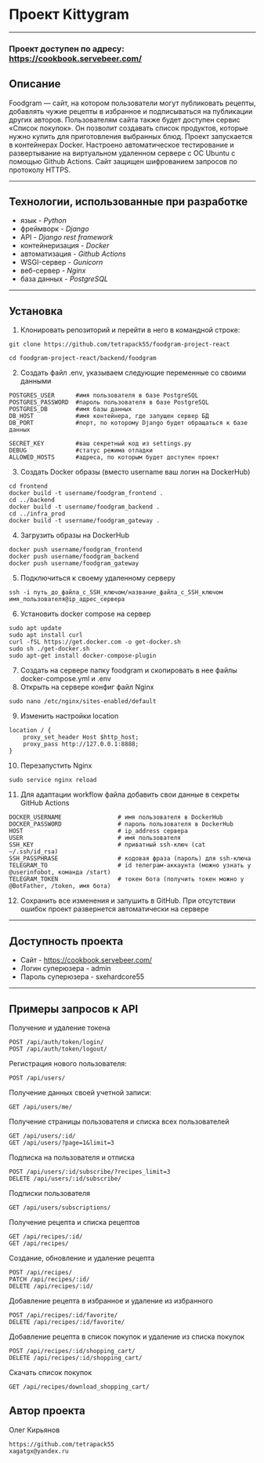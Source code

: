 # Проект Kittygram
___

### Проект доступен по адресу: https://cookbook.servebeer.com/
## Описание
Foodgram — сайт, на котором пользователи могут публиковать рецепты, добавлять чужие рецепты в избранное и подписываться на публикации других авторов. Пользователям сайта также будет доступен сервис «Список покупок». Он позволит создавать список продуктов, которые нужно купить для приготовления выбранных блюд. 
Проект запускается в контейнерах Docker. Настроено автоматическое тестирование и развертывание на виртуальном удаленном сервере с ОС Ubuntu с помощью Github Actions. Сайт защищен шифрованием запросов по протоколу HTTPS.
___

## Технологии, использованные при разработке
- язык - *Python*
- фреймворк - *Django*
- API - *Django rest framework*
- контейнеризация - *Docker*
- автоматизация - *Github Actions*
- WSGI-сервер - *Gunicorn*
- веб-сервер - *Nginx*
- база данных - *PostgreSQL*
___

## Установка
1. Клонировать репозиторий и перейти в него в командной строке:
```
git clone https://github.com/tetrapack55/foodgram-project-react
```
```
cd foodgram-project-react/backend/foodgram
```
2. Cоздать файл .env, указываем следующие переменные со своими данными
```
POSTGRES_USER      #имя пользователя в базе PostgreSQL
POSTGRES_PASSWORD  #пароль пользователя в базе PostgreSQL
POSTGRES_DB        #имя базы данных
DB_HOST            #имя контейнера, где запущен сервер БД
DB_PORT            #порт, по которому Django будет обращаться к базе данных

SECRET_KEY         #ваш секретный код из settings.py
DEBUG              #статус режима отладки
ALLOWED_HOSTS      #адреса, по которым будет доступен проект

```
3. Создать Docker образы  (вместо username ваш логин на  DockerHub)
```
cd frontend
docker build -t username/foodgram_frontend .
cd ../backend
docker build -t username/foodgram_backend .
cd ../infra_prod
docker build -t username/foodgram_gateway . 
```
4. Загрузить образы на DockerHub
```
docker push username/foodgram_frontend
docker push username/foodgram_backend
docker push username/foodgram_gateway
```
5. Подключиться к своему удаленному серверу
```
ssh -i путь_до_файла_с_SSH_ключом/название_файла_с_SSH_ключом имя_пользователя@ip_адрес_сервера 
```
6. Установить docker compose на сервер
```
sudo apt update
sudo apt install curl
curl -fSL https://get.docker.com -o get-docker.sh
sudo sh ./get-docker.sh
sudo apt-get install docker-compose-plugin
```
7. Создать на сервере папку foodgram и скопировать в нее файлы docker-compose.yml и .env
8. Открыть на сервере конфиг файл Nginx
```
sudo nano /etc/nginx/sites-enabled/default
```
9. Изменить настройки location
```
location / {
    proxy_set_header Host $http_host;
    proxy_pass http://127.0.0.1:8888;
}
```
10. Перезапустить Nginx
```
sudo service nginx reload
```
11. Для адаптации workflow файла добавить свои данные в секреты GitHub Actions
```
DOCKER_USERNAME                # имя пользователя в DockerHub
DOCKER_PASSWORD                # пароль пользователя в DockerHub
HOST                           # ip_address сервера
USER                           # имя пользователя
SSH_KEY                        # приватный ssh-ключ (cat ~/.ssh/id_rsa)
SSH_PASSPHRASE                 # кодовая фраза (пароль) для ssh-ключа
TELEGRAM_TO                    # id телеграм-аккаунта (можно узнать у @userinfobot, команда /start)
TELEGRAM_TOKEN                 # токен бота (получить токен можно у @BotFather, /token, имя бота)
```
12. Сохранить все изменения и запушить в GitHub. При отсутствии ошибок проект развернется автоматически на сервере
___

## Доступность проекта
- Сайт - https://cookbook.servebeer.com/
- Логин суперюзера - admin
- Пароль суперюзера - sxehardcore55
___

## Примеры запросов к API

Получение и удаление токена

```
POST /api/auth/token/login/
POST /api/auth/token/logout/
```

Регистрация нового пользователя: 

```
POST /api/users/
```

Получение данных своей учетной записи:

```
GET /api/users/me/
```

Получение страницы пользователя и списка всех пользователей
```
GET /api/users/:id/
GET /api/users/?page=1&limit=3
```

Подписка на пользователя и отписка

```
POST /api/users/:id/subscribe/?recipes_limit=3
DELETE /api/users/:id/subscribe/
```

Подписки пользователя
```
GET /api/users/subscriptions/
```

Получение рецепта и списка рецептов
```
GET /api/recipes/:id/
GET /api/recipes/
```

Создание, обновление и удаление рецепта
```
POST /api/recipes/
PATCH /api/recipes/:id/
DELETE /api/recipes/:id/
```

Добавление рецепта в избранное и удаление из избранного
```
POST /api/recipes/:id/favorite/
DELETE /api/recipes/:id/favorite/
```

Добавление рецепта в список покупок и удаление из списка покупок
```
POST /api/recipes/:id/shopping_cart/
DELETE /api/recipes/:id/shopping_cart/
```

Скачать список покупок
```
GET /api/recipes/download_shopping_cart/
```

## Автор проекта
Олег Кирьянов
```
https://github.com/tetrapack55
xagatgx@yandex.ru
```

